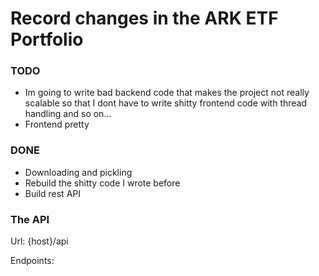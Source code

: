 # Record changes in the ARK ETF Portfolio

### TODO

* Im going to write bad backend code that makes the project not really scalable so that I dont have to 
write shitty frontend code with thread handling and so on...
* Frontend pretty 


### DONE

* Downloading and pickling 
* Rebuild the shitty code I wrote before
* Build rest API


### The API 


Url: {host}/api

Endpoints:


